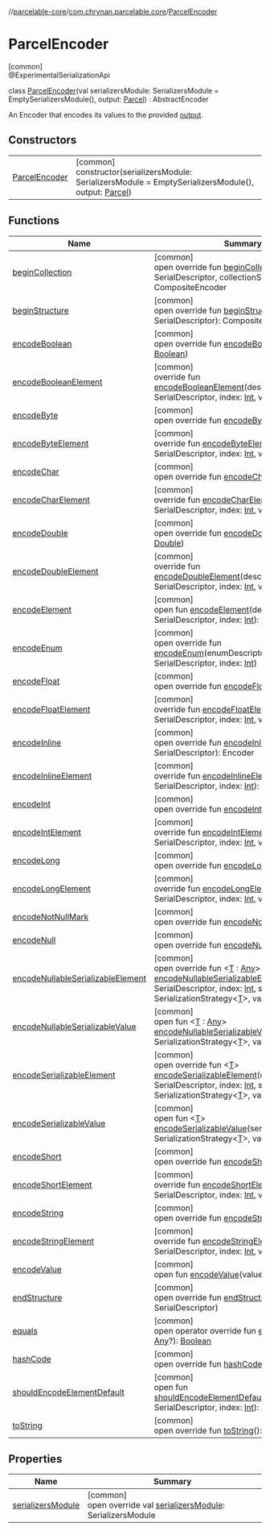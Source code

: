 //[parcelable-core](../../../index.md)/[com.chrynan.parcelable.core](../index.md)/[ParcelEncoder](index.md)

# ParcelEncoder

[common]\
@ExperimentalSerializationApi

class [ParcelEncoder](index.md)(val serializersModule: SerializersModule = EmptySerializersModule(), output: [Parcel](../-parcel/index.md)) : AbstractEncoder

An Encoder that encodes its values to the provided [output](../-parcel/index.md).

## Constructors

| | |
|---|---|
| [ParcelEncoder](-parcel-encoder.md) | [common]<br>constructor(serializersModule: SerializersModule = EmptySerializersModule(), output: [Parcel](../-parcel/index.md)) |

## Functions

| Name | Summary |
|---|---|
| [beginCollection](begin-collection.md) | [common]<br>open override fun [beginCollection](begin-collection.md)(descriptor: SerialDescriptor, collectionSize: [Int](https://kotlinlang.org/api/latest/jvm/stdlib/kotlin/-int/index.html)): CompositeEncoder |
| [beginStructure](index.md#-28485579%2FFunctions%2F1557879601) | [common]<br>open override fun [beginStructure](index.md#-28485579%2FFunctions%2F1557879601)(descriptor: SerialDescriptor): CompositeEncoder |
| [encodeBoolean](encode-boolean.md) | [common]<br>open override fun [encodeBoolean](encode-boolean.md)(value: [Boolean](https://kotlinlang.org/api/latest/jvm/stdlib/kotlin/-boolean/index.html)) |
| [encodeBooleanElement](index.md#957465308%2FFunctions%2F1557879601) | [common]<br>override fun [encodeBooleanElement](index.md#957465308%2FFunctions%2F1557879601)(descriptor: SerialDescriptor, index: [Int](https://kotlinlang.org/api/latest/jvm/stdlib/kotlin/-int/index.html), value: [Boolean](https://kotlinlang.org/api/latest/jvm/stdlib/kotlin/-boolean/index.html)) |
| [encodeByte](encode-byte.md) | [common]<br>open override fun [encodeByte](encode-byte.md)(value: [Byte](https://kotlinlang.org/api/latest/jvm/stdlib/kotlin/-byte/index.html)) |
| [encodeByteElement](index.md#1446328370%2FFunctions%2F1557879601) | [common]<br>override fun [encodeByteElement](index.md#1446328370%2FFunctions%2F1557879601)(descriptor: SerialDescriptor, index: [Int](https://kotlinlang.org/api/latest/jvm/stdlib/kotlin/-int/index.html), value: [Byte](https://kotlinlang.org/api/latest/jvm/stdlib/kotlin/-byte/index.html)) |
| [encodeChar](encode-char.md) | [common]<br>open override fun [encodeChar](encode-char.md)(value: [Char](https://kotlinlang.org/api/latest/jvm/stdlib/kotlin/-char/index.html)) |
| [encodeCharElement](index.md#11008918%2FFunctions%2F1557879601) | [common]<br>override fun [encodeCharElement](index.md#11008918%2FFunctions%2F1557879601)(descriptor: SerialDescriptor, index: [Int](https://kotlinlang.org/api/latest/jvm/stdlib/kotlin/-int/index.html), value: [Char](https://kotlinlang.org/api/latest/jvm/stdlib/kotlin/-char/index.html)) |
| [encodeDouble](encode-double.md) | [common]<br>open override fun [encodeDouble](encode-double.md)(value: [Double](https://kotlinlang.org/api/latest/jvm/stdlib/kotlin/-double/index.html)) |
| [encodeDoubleElement](index.md#575175456%2FFunctions%2F1557879601) | [common]<br>override fun [encodeDoubleElement](index.md#575175456%2FFunctions%2F1557879601)(descriptor: SerialDescriptor, index: [Int](https://kotlinlang.org/api/latest/jvm/stdlib/kotlin/-int/index.html), value: [Double](https://kotlinlang.org/api/latest/jvm/stdlib/kotlin/-double/index.html)) |
| [encodeElement](index.md#-368233972%2FFunctions%2F1557879601) | [common]<br>open fun [encodeElement](index.md#-368233972%2FFunctions%2F1557879601)(descriptor: SerialDescriptor, index: [Int](https://kotlinlang.org/api/latest/jvm/stdlib/kotlin/-int/index.html)): [Boolean](https://kotlinlang.org/api/latest/jvm/stdlib/kotlin/-boolean/index.html) |
| [encodeEnum](encode-enum.md) | [common]<br>open override fun [encodeEnum](encode-enum.md)(enumDescriptor: SerialDescriptor, index: [Int](https://kotlinlang.org/api/latest/jvm/stdlib/kotlin/-int/index.html)) |
| [encodeFloat](encode-float.md) | [common]<br>open override fun [encodeFloat](encode-float.md)(value: [Float](https://kotlinlang.org/api/latest/jvm/stdlib/kotlin/-float/index.html)) |
| [encodeFloatElement](index.md#-570516580%2FFunctions%2F1557879601) | [common]<br>override fun [encodeFloatElement](index.md#-570516580%2FFunctions%2F1557879601)(descriptor: SerialDescriptor, index: [Int](https://kotlinlang.org/api/latest/jvm/stdlib/kotlin/-int/index.html), value: [Float](https://kotlinlang.org/api/latest/jvm/stdlib/kotlin/-float/index.html)) |
| [encodeInline](index.md#-3972464%2FFunctions%2F1557879601) | [common]<br>open override fun [encodeInline](index.md#-3972464%2FFunctions%2F1557879601)(descriptor: SerialDescriptor): Encoder |
| [encodeInlineElement](index.md#2108465011%2FFunctions%2F1557879601) | [common]<br>override fun [encodeInlineElement](index.md#2108465011%2FFunctions%2F1557879601)(descriptor: SerialDescriptor, index: [Int](https://kotlinlang.org/api/latest/jvm/stdlib/kotlin/-int/index.html)): Encoder |
| [encodeInt](encode-int.md) | [common]<br>open override fun [encodeInt](encode-int.md)(value: [Int](https://kotlinlang.org/api/latest/jvm/stdlib/kotlin/-int/index.html)) |
| [encodeIntElement](index.md#-761765764%2FFunctions%2F1557879601) | [common]<br>override fun [encodeIntElement](index.md#-761765764%2FFunctions%2F1557879601)(descriptor: SerialDescriptor, index: [Int](https://kotlinlang.org/api/latest/jvm/stdlib/kotlin/-int/index.html), value: [Int](https://kotlinlang.org/api/latest/jvm/stdlib/kotlin/-int/index.html)) |
| [encodeLong](encode-long.md) | [common]<br>open override fun [encodeLong](encode-long.md)(value: [Long](https://kotlinlang.org/api/latest/jvm/stdlib/kotlin/-long/index.html)) |
| [encodeLongElement](index.md#-803021494%2FFunctions%2F1557879601) | [common]<br>override fun [encodeLongElement](index.md#-803021494%2FFunctions%2F1557879601)(descriptor: SerialDescriptor, index: [Int](https://kotlinlang.org/api/latest/jvm/stdlib/kotlin/-int/index.html), value: [Long](https://kotlinlang.org/api/latest/jvm/stdlib/kotlin/-long/index.html)) |
| [encodeNotNullMark](encode-not-null-mark.md) | [common]<br>open override fun [encodeNotNullMark](encode-not-null-mark.md)() |
| [encodeNull](encode-null.md) | [common]<br>open override fun [encodeNull](encode-null.md)() |
| [encodeNullableSerializableElement](index.md#1760601801%2FFunctions%2F1557879601) | [common]<br>open override fun &lt;[T](index.md#1760601801%2FFunctions%2F1557879601) : [Any](https://kotlinlang.org/api/latest/jvm/stdlib/kotlin/-any/index.html)&gt; [encodeNullableSerializableElement](index.md#1760601801%2FFunctions%2F1557879601)(descriptor: SerialDescriptor, index: [Int](https://kotlinlang.org/api/latest/jvm/stdlib/kotlin/-int/index.html), serializer: SerializationStrategy&lt;[T](index.md#1760601801%2FFunctions%2F1557879601)&gt;, value: [T](index.md#1760601801%2FFunctions%2F1557879601)?) |
| [encodeNullableSerializableValue](index.md#-1929440544%2FFunctions%2F1557879601) | [common]<br>open fun &lt;[T](index.md#-1929440544%2FFunctions%2F1557879601) : [Any](https://kotlinlang.org/api/latest/jvm/stdlib/kotlin/-any/index.html)&gt; [encodeNullableSerializableValue](index.md#-1929440544%2FFunctions%2F1557879601)(serializer: SerializationStrategy&lt;[T](index.md#-1929440544%2FFunctions%2F1557879601)&gt;, value: [T](index.md#-1929440544%2FFunctions%2F1557879601)?) |
| [encodeSerializableElement](index.md#-607508213%2FFunctions%2F1557879601) | [common]<br>open override fun &lt;[T](index.md#-607508213%2FFunctions%2F1557879601)&gt; [encodeSerializableElement](index.md#-607508213%2FFunctions%2F1557879601)(descriptor: SerialDescriptor, index: [Int](https://kotlinlang.org/api/latest/jvm/stdlib/kotlin/-int/index.html), serializer: SerializationStrategy&lt;[T](index.md#-607508213%2FFunctions%2F1557879601)&gt;, value: [T](index.md#-607508213%2FFunctions%2F1557879601)) |
| [encodeSerializableValue](index.md#563303892%2FFunctions%2F1557879601) | [common]<br>open fun &lt;[T](index.md#563303892%2FFunctions%2F1557879601)&gt; [encodeSerializableValue](index.md#563303892%2FFunctions%2F1557879601)(serializer: SerializationStrategy&lt;[T](index.md#563303892%2FFunctions%2F1557879601)&gt;, value: [T](index.md#563303892%2FFunctions%2F1557879601)) |
| [encodeShort](encode-short.md) | [common]<br>open override fun [encodeShort](encode-short.md)(value: [Short](https://kotlinlang.org/api/latest/jvm/stdlib/kotlin/-short/index.html)) |
| [encodeShortElement](index.md#-1833660516%2FFunctions%2F1557879601) | [common]<br>override fun [encodeShortElement](index.md#-1833660516%2FFunctions%2F1557879601)(descriptor: SerialDescriptor, index: [Int](https://kotlinlang.org/api/latest/jvm/stdlib/kotlin/-int/index.html), value: [Short](https://kotlinlang.org/api/latest/jvm/stdlib/kotlin/-short/index.html)) |
| [encodeString](encode-string.md) | [common]<br>open override fun [encodeString](encode-string.md)(value: [String](https://kotlinlang.org/api/latest/jvm/stdlib/kotlin/-string/index.html)) |
| [encodeStringElement](index.md#283493024%2FFunctions%2F1557879601) | [common]<br>override fun [encodeStringElement](index.md#283493024%2FFunctions%2F1557879601)(descriptor: SerialDescriptor, index: [Int](https://kotlinlang.org/api/latest/jvm/stdlib/kotlin/-int/index.html), value: [String](https://kotlinlang.org/api/latest/jvm/stdlib/kotlin/-string/index.html)) |
| [encodeValue](index.md#733233407%2FFunctions%2F1557879601) | [common]<br>open fun [encodeValue](index.md#733233407%2FFunctions%2F1557879601)(value: [Any](https://kotlinlang.org/api/latest/jvm/stdlib/kotlin/-any/index.html)) |
| [endStructure](index.md#578274407%2FFunctions%2F1557879601) | [common]<br>open override fun [endStructure](index.md#578274407%2FFunctions%2F1557879601)(descriptor: SerialDescriptor) |
| [equals](equals.md) | [common]<br>open operator override fun [equals](equals.md)(other: [Any](https://kotlinlang.org/api/latest/jvm/stdlib/kotlin/-any/index.html)?): [Boolean](https://kotlinlang.org/api/latest/jvm/stdlib/kotlin/-boolean/index.html) |
| [hashCode](hash-code.md) | [common]<br>open override fun [hashCode](hash-code.md)(): [Int](https://kotlinlang.org/api/latest/jvm/stdlib/kotlin/-int/index.html) |
| [shouldEncodeElementDefault](index.md#-1741660893%2FFunctions%2F1557879601) | [common]<br>open fun [shouldEncodeElementDefault](index.md#-1741660893%2FFunctions%2F1557879601)(descriptor: SerialDescriptor, index: [Int](https://kotlinlang.org/api/latest/jvm/stdlib/kotlin/-int/index.html)): [Boolean](https://kotlinlang.org/api/latest/jvm/stdlib/kotlin/-boolean/index.html) |
| [toString](to-string.md) | [common]<br>open override fun [toString](to-string.md)(): [String](https://kotlinlang.org/api/latest/jvm/stdlib/kotlin/-string/index.html) |

## Properties

| Name | Summary |
|---|---|
| [serializersModule](serializers-module.md) | [common]<br>open override val [serializersModule](serializers-module.md): SerializersModule |
